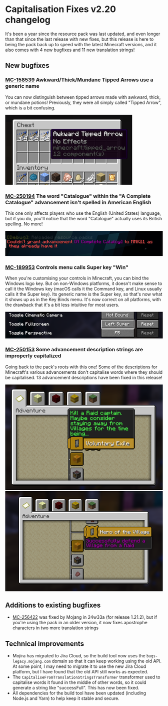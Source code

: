 # Capitalisation Fixes v2.20 changelog

It's been a year since the resource pack was last updated, and even longer than that since the last release with new fixes, but this release is here to being the pack back up to speed with the latest Minecraft versions, and it also comes with 4 new bugfixes and 11 new translation strings!

## New bugfixes

### [MC-158539](https://bugs.mojang.com/browse/MC/issues/MC-158539) Awkward/Thick/Mundane Tipped Arrows use a generic name

You can now distinguish between tipped arrows made with awkward, thick, or mundane potions! Previously, they were all simply called "Tipped Arrow", which is a bit confusing.

![Awkward Tipped Arrow](awkward_tipped_arrow.png)

### [MC-250194](https://bugs.mojang.com/browse/MC/issues/MC-250194) The word "Catalogue" within the "A Complete Catalogue" advancement isn't spelled in American English

This one only affects players who use the English (United States) language, but if you do, you'll notice that the word "Catalogue" actually uses its British spelling. No more!

![A Complete Catalog](complete_catalog.png)

### [MC-189953](https://bugs.mojang.com/browse/MC/issues/MC-189953) Controls menu calls Super key "Win"

When you're customising your controls in Minecraft, you can bind the Windows logo key. But on non-Windows platforms, it doesn't make sense to call it the Windows key (macOS calls it the Command key, and Linux usually calls it the Super key). Its generic name is the Super key, so that's now what it shows up as in the Key Binds menu. It's now correct on all platforms, with the drawback that it's a bit less intuitive for most users.

![Binding to Left Super](left_super.png)

### [MC-250153](https://bugs.mojang.com/browse/MC/issues/MC-250153) Some advancement description strings are improperly capitalized

Going back to the pack's roots with this one! Some of the descriptions for Minecraft's various advancements don't capitalise words where they should be capitalised. 13 advancement descriptions have been fixed in this release!

![Voluntary exile](voluntary_exile.png)
![Hero of the Village](hero_of_the_village.png)

## Additions to existing bugfixes

- [MC-256422](https://bugs.mojang.com/browse/MC/issues/MC-256422) was fixed by Mojang in 24w33a (for release 1.21.2), but if you're using the pack in an older version, it now fixes apostrophe characters in two more translation strings

## Technical improvements

- Mojira has migrated to Jira Cloud, so the build tool now uses the `bugs-legacy.mojang.com` domain so that it can keep working using the old API. At some point, I may need to migrate it to use the new Jira Cloud platform, but I have found that the old API still works as expected.
- The `CapitaliseFromTranslationStringsTransformer` transformer used to capitalise words it found in the middle of other words, so it could generate a string like "successFull". This has now been fixed.
- All dependencies for the build tool have been updated (including Node.js and Yarn) to help keep it stable and secure.
